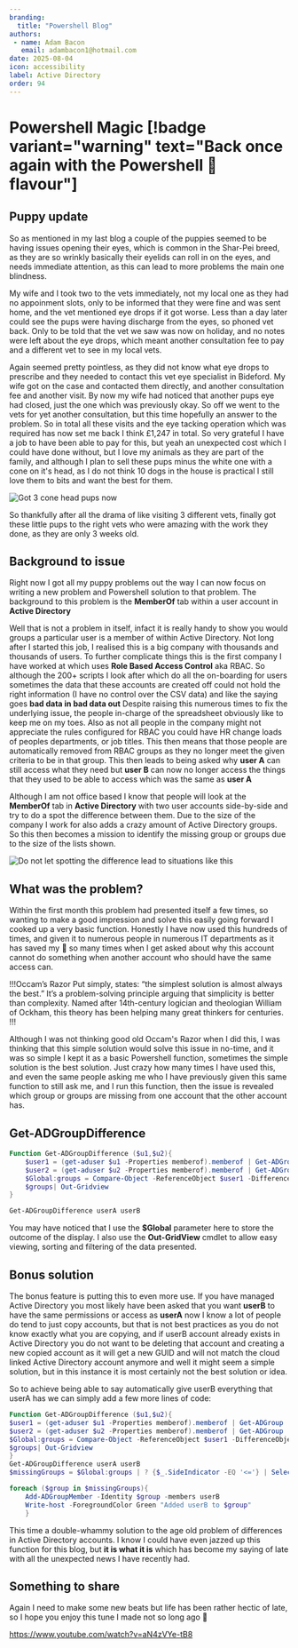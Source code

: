 ```yaml
---
branding:
  title: "Powershell Blog"
authors: 
 - name: Adam Bacon
   email: adambacon1@hotmail.com
date: 2025-08-04
icon: accessibility
label: Active Directory
order: 94
---
```

# Powershell Magic [!badge variant="warning" text="Back once again with the Powershell :bacon: flavour"]

## Puppy update

So as mentioned in my last blog a couple of the puppies seemed to be having issues opening their eyes, which is common in the Shar-Pei breed, as they are so wrinkly basically their eyelids can roll in on the eyes, and needs immediate attention, as this can lead to more problems the main one blindness.

My wife and I took two to the vets immediately, not my local one as they had no appoinment slots, only to be informed that they were fine and was sent home, and the vet mentioned eye drops if it got worse. Less than a day later could see the pups were having discharge from the eyes, so phoned vet back.  Only to be told that the vet we saw was now on holiday, and no notes were left about the eye drops, which meant another consultation fee to pay and a different vet to see in my local vets.

Again seemed pretty pointless, as they did not know what eye drops to prescribe and they needed to contact this vet eye specialist in Bideford. My wife got on the case and contacted them directly, and another consultation fee and another visit. By now my wife had noticed that another pups eye had closed, just the one which was previously okay. So off we went to the vets for yet another consultation, but this time hopefully an answer to the problem.  So in total all these visits and the eye tacking operation which was required has now set me back I think £1,247 in total. So very grateful I have a job to have been able to pay for this, but yeah an unexpected cost which I could have done without, but I love my animals as they are part of the family, and although I plan to sell these pups minus the white one with a cone on it's head, as I do not think 10 dogs in the house is practical I still love them to bits and want the best for them.

![Got 3 cone head pups now](/images/pups.jpg)

So thankfully after all the drama of like visiting 3 different vets, finally got these little pups to the right vets who were amazing with the work they done, as they are only 3 weeks old.

## Background to issue

Right now I got all my puppy problems out the way I can now focus on writing a new problem and Powershell solution to that problem. The background to this problem is the **MemberOf** tab within a user account in **Active Directory**

Well that is not a problem in itself, infact it is really handy to show you would groups a particular user is a member of within Active Directory.  Not long after I started this job, I realised this is a big company with thousands and thousands of users. To further complicate things this is the first company I have worked at which uses **Role Based Access Control** aka RBAC. So although the 200+ scripts I look after which do all the on-boarding for users sometimes the data that these accounts are created off could not hold the right information (I have no control over the CSV data) and like the saying goes **bad data in bad data out** 
Despite raising this numerous times to fix the underlying issue, the people in-charge of the spreadsheet obviously like to keep me on my toes.  Also as not all people in the company might not appreciate the rules configured for RBAC you could have HR change loads of peoples departments, or job titles. This then means that those people are automatically removed from RBAC groups as they no longer meet the given criteria to be in that group. This then leads to being asked why **user A** can still access what they need but **user B** can now no longer access the things that they used to be able to access which was the same as **user A**

Although I am not office based I know that people will look at the **MemberOf** tab in **Active Directory** with two user accounts side-by-side and try to do a spot the difference between them.  Due to the size of the company I work for also adds a crazy amount of Active Directory groups. So this then becomes a mission to identify the missing group or groups due to the size of the lists shown.

![Do not let spotting the difference lead to situations like this](/images/clone.PNG)

## What was the problem?

Within the first month this problem had presented itself a few times, so wanting to make a good impression and solve this easily going forward I cooked up a very basic function.  Honestly I have now used this hundreds of times, and given it to numerous people in numerous IT departments as it has saved my :bacon: so many times when I get asked about why this account cannot do something when another account who should have the same access can.

!!!Occam’s Razor
Put simply, states: “the simplest solution is almost always the best.” It’s a problem-solving principle arguing that simplicity is better than complexity. Named after 14th-century logician and theologian William of Ockham, this theory has been helping many great thinkers for centuries.
!!!

Although I was not thinking good old Occam's Razor when I did this, I was thinking that this simple solution would solve this issue in no-time, and it was so simple I kept it as a basic Powershell function, sometimes the simple solution is the best solution. Just crazy how many times I have used this, and even the same people asking me who I have previously given this same function to still ask me, and I run this function, then the issue is revealed which group or groups are missing from one account that the other account has. 

## Get-ADGroupDifference

```ps1 #
Function Get-ADGroupDifference ($u1,$u2){
    $user1 = (get-aduser $u1 -Properties memberof).memberof | Get-ADGroup | sort name | Select-Object -expand name
    $user2 = (get-aduser $u2 -Properties memberof).memberof | Get-ADGroup | sort name | Select-Object -expand name
    $Global:groups = Compare-Object -ReferenceObject $user1 -DifferenceObject $user2 -IncludeEqual | Select @{n="GroupName";e={$_.InputObject}},SideIndicator,@{n="Same";e={if ($_.SideIndicator -eq '=='){"Equal Access"}}},@{n="$u1";e={if ($_.SideIndicator -eq '<='){$u1}}},@{n="$u2";e={if ($_.SideIndicator -eq '=>'){$u2}}}
    $groups| Out-Gridview 
}

Get-ADGroupDifference userA userB
```

You may have noticed that I use the **$Global** parameter here to store the outcome of the display. I also use the **Out-GridView** cmdlet to allow easy viewing, sorting and filtering of the data presented.

## Bonus solution

The bonus feature is putting this to even more use. If you have managed Active Directory you most likely have been asked that you want **userB** to have the same permissions or access as **userA** now I know a lot of people do tend to just copy accounts, but that is not best practices as you do not know exactly what you are copying, and if userB account already exists in Active Directory you do not want to be deleting that account and creating a new copied account as it will get a new GUID and will not match the cloud linked Active Directory account anymore and well it might seem a simple solution, but in this instance it is most certainly not the best solution or idea.  

So to achieve being able to say automatically give userB everything that userA has we can simply add a few more lines of code:

```ps1 #
Function Get-ADGroupDifference ($u1,$u2){
$user1 = (get-aduser $u1 -Properties memberof).memberof | Get-ADGroup | sort name | Select-Object -expand name
$user2 = (get-aduser $u2 -Properties memberof).memberof | Get-ADGroup | sort name | Select-Object -expand name
$Global:groups = Compare-Object -ReferenceObject $user1 -DifferenceObject $user2 -IncludeEqual | Select @{n="GroupName";e={$_.InputObject}},SideIndicator,@{n="Same";e={if ($_.SideIndicator -eq '=='){"Equal Access"}}},@{n="$u1";e={if ($_.SideIndicator -eq '<='){$u1}}},@{n="$u2";e={if ($_.SideIndicator -eq '=>'){$u2}}} # | ? GroupName -Match "doc"
$groups| Out-Gridview 
}
Get-ADGroupDifference userA userB
$missingGroups = $Global:groups | ? {$_.SideIndicator -EQ '<='} | Select -ExpandProperty GroupName

foreach ($group in $missingGroups){
    Add-ADGroupMember -Identity $group -members userB
    Write-host -ForegroundColor Green "Added userB to $group"    
    }
```

 This time a double-whammy solution to the age old problem of differences in Active Directory accounts. I know I could have even jazzed up this function for this blog, but **it is what it is** which has become my saying of late with all the unexpected news I have recently had. 

 ## Something to share
 Again I need to make some new beats but life has been rather hectic of late, so I hope you enjoy this tune I made not so long ago :musical_note:

https://www.youtube.com/watch?v=aN4zVYe-tB8
